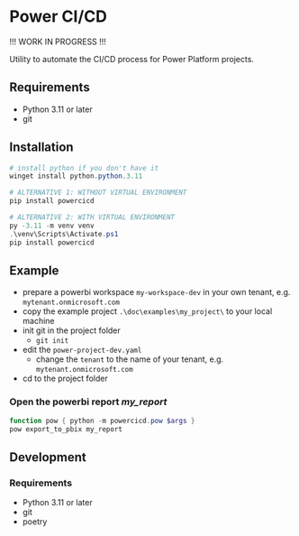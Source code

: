 # Power CI/CD

!!! WORK IN PROGRESS !!!

Utility to automate the CI/CD process for Power Platform projects.

## Requirements

- Python 3.11 or later
- git

## Installation

```powershell
# install python if you don't have it
winget install python.python.3.11

# ALTERNATIVE 1: WITHOUT VIRTUAL ENVIRONMENT
pip install powercicd

# ALTERNATIVE 2: WITH VIRTUAL ENVIRONMENT
py -3.11 -m venv venv
.\venv\Scripts\Activate.ps1
pip install powercicd 
```

## Example

- prepare a powerbi workspace `my-workspace-dev` in your own tenant, e.g. `mytenant.onmicrosoft.com`
- copy the example project `.\doc\examples\my_project\` to your local machine
- init git in the project folder
  - `git init`
- edit the `power-project-dev.yaml`
  - change the `tenant` to the name of your tenant, e.g. `mytenant.onmicrosoft.com`
- cd to the project folder

### Open the powerbi report *my_report*

```powershell
function pow { python -m powercicd.pow $args }
pow export_to_pbix my_report
```
## Development

### Requirements

- Python 3.11 or later
- git
- poetry

```powershell
